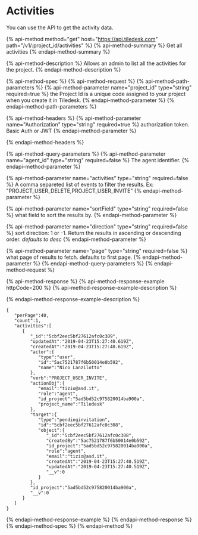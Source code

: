 # Activities

You can use the API to get the activity data.

{% api-method method="get" host="https://api.tiledesk.com" path="/v1/:project\_id/activities" %}
{% api-method-summary %}
Get all activities
{% endapi-method-summary %}

{% api-method-description %}
Allows an admin to list all the activities for the project.
{% endapi-method-description %}

{% api-method-spec %}
{% api-method-request %}
{% api-method-path-parameters %}
{% api-method-parameter name="project\_id" type="string" required=true %}
the Project Id is a unique code assigned to your project when you create it in Tiledesk.
{% endapi-method-parameter %}
{% endapi-method-path-parameters %}

{% api-method-headers %}
{% api-method-parameter name="Authorization" type="string" required=true %}
authorization token. Basic Auth or JWT
{% endapi-method-parameter %}

{% endapi-method-headers %}

{% api-method-query-parameters %}
{% api-method-parameter name="agent\_id" type="string" required=false %}
The agent identifier.
{% endapi-method-parameter %}

{% api-method-parameter name="activities" type="string" required=false %}
A comma separeted list of events to filter the results. Ex: "PROJECT\_USER\_DELETE,PROJECT\_USER\_INVITE"
{% endapi-method-parameter %}

{% api-method-parameter name="sortField" type="string" required=false %}
what field to sort the results by.
{% endapi-method-parameter %}

{% api-method-parameter name="direction" type="string" required=false %}
sort direction: 1 or -1. Return the results in ascending or descending order. _defaults to desc_
{% endapi-method-parameter %}

{% api-method-parameter name="page" type="string" required=false %}
what page of results to fetch. defaults to first page.
{% endapi-method-parameter %}
{% endapi-method-query-parameters %}
{% endapi-method-request %}

{% api-method-response %}
{% api-method-response-example httpCode=200 %}
{% api-method-response-example-description %}

{% endapi-method-response-example-description %}

```text
{
   "perPage":40,
   "count":1,
   "activities":[
      {
         "_id":"5cbf2eec5bf27612afc0c309",
         "updatedAt":"2019-04-23T15:27:40.619Z",
         "createdAt":"2019-04-23T15:27:40.619Z",
         "actor":{
            "type":"user",
            "id":"5ac7521787f6b50014e0b592",
            "name":"Nico Lanzilotto"
         },
         "verb":"PROJECT_USER_INVITE",
         "actionObj":{
            "email":"tizio@asd.it",
            "role":"agent",
            "id_project":"5ad5bd52c975820014ba900a",
            "project_name":"Tiledesk"
         },
         "target":{
            "type":"pendinginvitation",
            "id":"5cbf2eec5bf27612afc0c308",
            "object":{
               "_id":"5cbf2eec5bf27612afc0c308",
               "createdBy":"5ac7521787f6b50014e0b592",
               "id_project":"5ad5bd52c975820014ba900a",
               "role":"agent",
               "email":"tizio@asd.it",
               "createdAt":"2019-04-23T15:27:40.519Z",
               "updatedAt":"2019-04-23T15:27:40.519Z",
               "__v":0
            }
         },
         "id_project":"5ad5bd52c975820014ba900a",
         "__v":0
      }
   ]
}
```
{% endapi-method-response-example %}
{% endapi-method-response %}
{% endapi-method-spec %}
{% endapi-method %}

